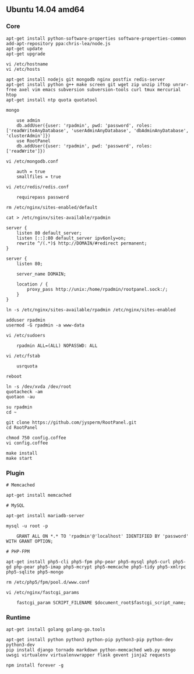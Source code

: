 ## Ubuntu 14.04 amd64
### Core

    apt-get install python-software-properties software-properties-common
    add-apt-repository ppa:chris-lea/node.js
    apt-get update
    apt-get upgrade

    vi /etc/hostname
    vi /etc/hosts

    apt-get install nodejs git mongodb nginx postfix redis-server
    apt-get install python g++ make screen git wget zip unzip iftop unrar-free axel vim emacs subversion subversion-tools curl tmux mercurial htop
    apt-get install ntp quota quotatool

    mongo

        use admin
        db.addUser({user: 'rpadmin', pwd: 'password', roles: ['readWriteAnyDatabase', 'userAdminAnyDatabase', 'dbAdminAnyDatabase', 'clusterAdmin']})
        use RootPanel
        db.addUser({user: 'rpadmin', pwd: 'password', roles: ['readWrite']})

    vi /etc/mongodb.conf

        auth = true
        smallfiles = true
        
    vi /etc/redis/redis.conf
        
        requirepass password

    rm /etc/nginx/sites-enabled/default
    
    cat > /etc/nginx/sites-available/rpadmin
    
    server {
        listen 80 default_server;
        listen [::]:80 default_server ipv6only=on;
        rewrite ^/(.*)$ http://DOMAIN/#redirect permanent;
    }

    server {
        listen 80;

        server_name DOMAIN;

        location / {
            proxy_pass http://unix:/home/rpadmin/rootpanel.sock:/;
        }
    }

    ln -s /etc/nginx/sites-available/rpadmin /etc/nginx/sites-enabled

    adduser rpadmin
    usermod -G rpadmin -a www-data

    vi /etc/sudoers

        rpadmin ALL=(ALL) NOPASSWD: ALL

    vi /etc/fstab

        usrquota

    reboot

    ln -s /dev/xvda /dev/root
    quotacheck -am
    quotaon -au

    su rpadmin
    cd ~

    git clone https://github.com/jysperm/RootPanel.git
    cd RootPanel

    chmod 750 config.coffee
    vi config.coffee

    make install
    make start
    
### Plugin

    # Memcached

    apt-get install memcached
    
    # MySQL
    
    apt-get install mariadb-server
    
    mysql -u root -p
    
        GRANT ALL ON *.* TO 'rpadmin'@'localhost' IDENTIFIED BY 'password' WITH GRANT OPTION;
        
    # PHP-FPM
        
    apt-get install php5-cli php5-fpm php-pear php5-mysql php5-curl php5-gd php-pear php5-imap php5-mcrypt php5-memcache php5-tidy php5-xmlrpc php5-sqlite php5-mongo
    
    rm /etc/php5/fpm/pool.d/www.conf

    vi /etc/nginx/fastcgi_params
        
        fastcgi_param SCRIPT_FILENAME $document_root$fastcgi_script_name;


### Runtime

    apt-get install golang golang-go.tools

    apt-get install python python3 python-pip python3-pip python-dev python3-dev
    pip install django tornado markdown python-memcached web.py mongo uwsgi virtualenv virtualenvwrapper flask gevent jinja2 requests

    npm install forever -g